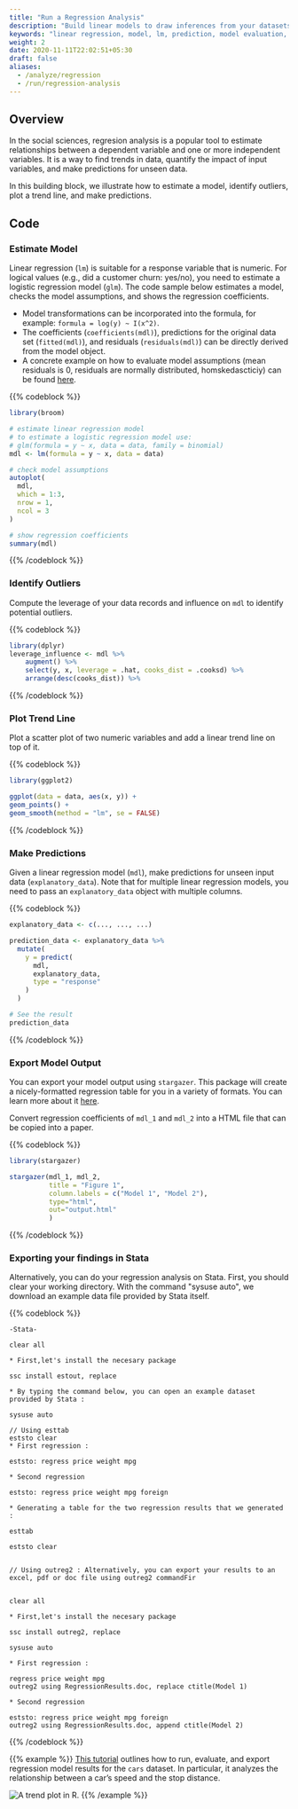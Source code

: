 ```yaml
---
title: "Run a Regression Analysis"
description: "Build linear models to draw inferences from your datasets."
keywords: "linear regression, model, lm, prediction, model evaluation, linear inferences"
weight: 2
date: 2020-11-11T22:02:51+05:30
draft: false
aliases:
  - /analyze/regression
  - /run/regression-analysis
---
```


## Overview

In the social sciences, regresion analysis is a popular tool to estimate relationships between a dependent variable and one or more independent variables. It is a way to find trends in data, quantify the impact of input variables, and make predictions for unseen data.

In this building block, we illustrate how to estimate a model, identify outliers, plot a trend line, and make predictions.

## Code

### Estimate Model

Linear regression (`lm`) is suitable for a response variable that is numeric. For logical values (e.g., did a customer churn: yes/no), you need to estimate a logistic regression model (`glm`). The code sample below estimates a model, checks the model assumptions, and shows the regression coefficients.

- Model transformations can be incorporated into the formula, for example: `formula = log(y) ~ I(x^2)`.
- The coefficients (`coefficients(mdl)`), predictions for the original data set (`fitted(mdl)`), and residuals (`residuals(mdl)`) can be directly derived from the model object.
- A concrete example on how to evaluate model assumptions (mean residuals is 0, residuals are normally distributed, homskedascticiy) can be found [here]().

{{% codeblock %}}

```R
library(broom)

# estimate linear regression model
# to estimate a logistic regression model use:
# glm(formula = y ~ x, data = data, family = binomial)
mdl <- lm(formula = y ~ x, data = data)

# check model assumptions
autoplot(
  mdl,
  which = 1:3,
  nrow = 1,
  ncol = 3
)

# show regression coefficients
summary(mdl)
```

{{% /codeblock %}}

### Identify Outliers

Compute the leverage of your data records and influence on `mdl` to identify potential outliers.

{{% codeblock %}}

```R
library(dplyr)
leverage_influence <- mdl %>%
    augment() %>%
    select(y, x, leverage = .hat, cooks_dist = .cooksd) %>%
    arrange(desc(cooks_dist)) %>%
```

{{% /codeblock %}}

### Plot Trend Line

Plot a scatter plot of two numeric variables and add a linear trend line on top of it.

{{% codeblock %}}

```R
library(ggplot2)

ggplot(data = data, aes(x, y)) +
geom_points() +
geom_smooth(method = "lm", se = FALSE)
```

{{% /codeblock %}}

### Make Predictions

Given a linear regression model (`mdl`), make predictions for unseen input data (`explanatory_data`). Note that for multiple linear regression models, you need to pass an `explanatory_data` object with multiple columns.

{{% codeblock %}}

```R
explanatory_data <- c(..., ..., ...)

prediction_data <- explanatory_data %>%
  mutate(
    y = predict(
      mdl,
      explanatory_data,
      type = "response"
    )
  )

# See the result
prediction_data
```

{{% /codeblock %}}

### Export Model Output

You can export your model output using `stargazer`. This package will create a nicely-formatted regression table for you in a variety of formats. You can learn more about it [here](/export/tables).

Convert regression coefficients of `mdl_1` and `mdl_2` into a HTML file that can be copied into a paper.

{{% codeblock %}}

```R
library(stargazer)

stargazer(mdl_1, mdl_2,
          title = "Figure 1",
          column.labels = c("Model 1", "Model 2"),
          type="html",
          out="output.html"
          )
```

{{% /codeblock %}}

### Exporting your findings in Stata

Alternatively, you can do your regression analysis on Stata. First, you should clear your working directory. With the command "sysuse auto", we download an example data file provided by Stata itself.

{{% codeblock %}}

```
-Stata-

clear all

* First,let's install the necesary package

ssc install estout, replace

* By typing the command below, you can open an example dataset provided by Stata :

sysuse auto

// Using esttab
eststo clear
* First regression :

eststo: regress price weight mpg

* Second regression

eststo: regress price weight mpg foreign

* Generating a table for the two regression results that we generated :

esttab

eststo clear


// Using outreg2 : Alternatively, you can export your results to an excel, pdf or doc file using outreg2 commandFir


clear all

* First,let's install the necesary package

ssc install outreg2, replace

sysuse auto

* First regression :

regress price weight mpg
outreg2 using RegressionResults.doc, replace ctitle(Model 1)

* Second regression

eststo: regress price weight mpg foreign
outreg2 using RegressionResults.doc, append ctitle(Model 2)
```

{{% /codeblock %}}

{{% example %}}
[This tutorial](https://dprep.hannesdatta.com/docs/building-blocks/regression-analysis/) outlines how to run, evaluate, and export regression model results for the `cars` dataset. In particular, it analyzes the relationship between a car’s speed and the stop distance.

![A trend plot in R.](../images/trend_plots.png)
{{% /example %}}
